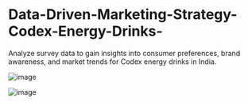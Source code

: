 # Data-Driven-Marketing-Strategy-Codex-Energy-Drinks-
Analyze survey data to gain insights into consumer preferences, brand awareness, and market trends for Codex energy drinks in India.

![image](https://github.com/user-attachments/assets/f7e65a67-7a05-442b-98c6-c7636ed268ae)

![image](https://github.com/user-attachments/assets/ecb11dc1-a18c-4611-be5e-8fa6b1060d6f)



